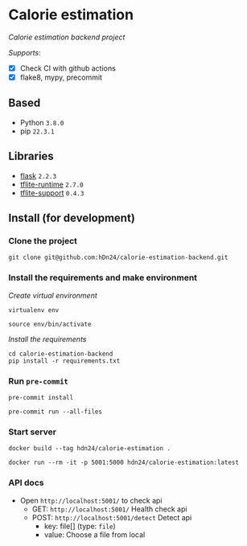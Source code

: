 # Calorie estimation

_Calorie estimation backend project_

_Supports_:

- [x] Check CI with github actions
- [x] flake8, mypy, precommit

## Based

- Python `3.8.0`
- pip `22.3.1`

## Libraries

- [flask](https://flask.palletsprojects.com/en/2.2.x/) `2.2.3`
- [tflite-runtime](https://pypi.org/project/tflite-runtime/) `2.7.0`
- [tflite-support](https://pypi.org/project/tflite-support/) `0.4.3`

## Install (for development)

### Clone the project

```shell
git clone git@github.com:hDn24/calorie-estimation-backend.git
```

### Install the requirements and make environment

_Create virtual environment_

```shell
virtualenv env
```

```shell
source env/bin/activate
```

_Install the requirements_

```shell
cd calorie-estimation-backend
pip install -r requirements.txt
```

### Run `pre-commit`

```shell
pre-commit install
```

```shell
pre-commit run --all-files
```

### Start server

```shell
docker build --tag hdn24/calorie-estimation .
```

```
docker run --rm -it -p 5001:5000 hdn24/calorie-estimation:latest
```

### API docs

- Open `http://localhost:5001/` to check api
  - GET: `http://localhost:5001/` Health check api
  - POST: `http://localhost:5001/detect` Detect api
    - key: file[] (type: `file`)
    - value: Choose a file from local
